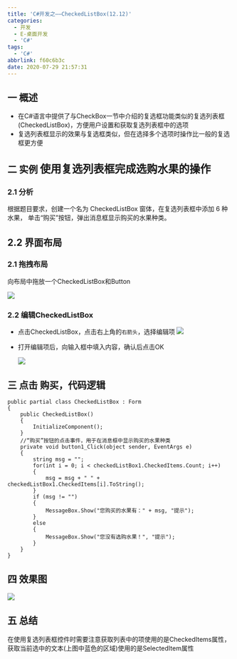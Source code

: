 ```yaml
---
title: 'C#开发之——CheckedListBox(12.12)'
categories:
  - 开发
  - E-桌面开发
  - 'C#'
tags:
  - 'C#'
abbrlink: f60c6b3c
date: 2020-07-29 21:57:31
---
```

## 一 概述

* 在C#语言中提供了与CheckBox一节中介绍的复选框功能类似的复选列表框(CheckedListBox)，方便用户设置和获取复选列表框中的选项
* 复选列表框显示的效果与复选框类似，但在选择多个选项时操作比一般的复选框更方便

<!--more-->

## 二 实例  <font size=5> 使用复选列表框完成选购水果的操作 </font>

### 2.1 分析

 根据题目要求，创建一个名为 CheckedListBox 窗体，在复选列表框中添加 6 种水果， 单击“购买”按钮，弹出消息框显示购买的水果种类。

## 2.2 界面布局

### 2.1 拖拽布局

向布局中拖放一个CheckedListBox和Button

![][1]

### 2.2 编辑CheckedListBox

* 点击CheckedListBox，点击右上角的`右箭头`，选择编辑项
  ![][2]
  
* 打开编辑项后，向输入框中填入内容，确认后点击OK

  ![][3]

## 三 点击 购买，代码逻辑

```
public partial class CheckedListBox : Form
{
    public CheckedListBox()
    {
        InitializeComponent();
    }
    //“购买”按钮的点击事件，用于在消息框中显示购买的水果种类
    private void button1_Click(object sender, EventArgs e)
    {
        string msg = "";
        for(int i = 0; i < checkedListBox1.CheckedItems.Count; i++)
        {
            msg = msg + " " + checkedListBox1.CheckedItems[i].ToString();
        }
        if (msg != "")
        {
            MessageBox.Show("您购买的水果有：" + msg, "提示");
        }
        else
        {
            MessageBox.Show("您没有选购水果！", "提示");
        }
    }
}
```

## 四 效果图
![][4]

## 五 总结

在使用复选列表框控件时需要注意获取列表中的项使用的是CheckedItems属性，获取当前选中的文本(上图中蓝色的区域)使用的是SelectedItem属性



[1]:https://cdn.staticaly.com/gh/PGzxc/CDN/master/blog-image/csharp-windform-checkedlistbox-create-layout.png
[2]:https://cdn.staticaly.com/gh/PGzxc/CDN/master/blog-image/csharp-windform-checkedlistbox-eidit.png
[3]:https://cdn.staticaly.com/gh/PGzxc/CDN/master/blog-image/csharp-windform-checkedlistbox-add-content.png
[4]:https://cdn.staticaly.com/gh/PGzxc/CDN/master/blog-image/csharp-windform-checkedlistbox-view.png
